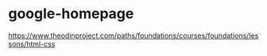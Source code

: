 # google-homepage

https://www.theodinproject.com/paths/foundations/courses/foundations/lessons/html-css
